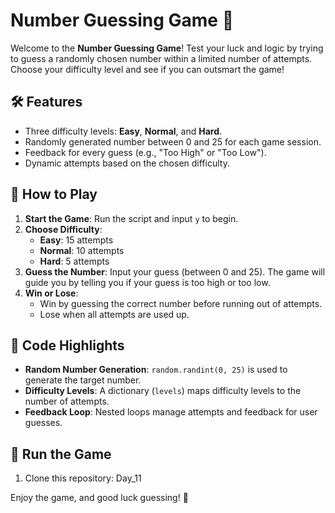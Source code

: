 # Number Guessing Game 🎯

Welcome to the **Number Guessing Game**! Test your luck and logic by trying to guess a randomly chosen number within a limited number of attempts. Choose your difficulty level and see if you can outsmart the game!

## 🛠 Features
- Three difficulty levels: **Easy**, **Normal**, and **Hard**.
- Randomly generated number between 0 and 25 for each game session.
- Feedback for every guess (e.g., "Too High" or "Too Low").
- Dynamic attempts based on the chosen difficulty.

## 🔧 How to Play
1. **Start the Game**: Run the script and input `y` to begin.
2. **Choose Difficulty**:
   - **Easy**: 15 attempts
   - **Normal**: 10 attempts
   - **Hard**: 5 attempts
3. **Guess the Number**: Input your guess (between 0 and 25). The game will guide you by telling you if your guess is too high or too low.
4. **Win or Lose**:
   - Win by guessing the correct number before running out of attempts.
   - Lose when all attempts are used up.

## 📜 Code Highlights
- **Random Number Generation**: `random.randint(0, 25)` is used to generate the target number.
- **Difficulty Levels**: A dictionary (`levels`) maps difficulty levels to the number of attempts.
- **Feedback Loop**: Nested loops manage attempts and feedback for user guesses.


## 🚀 Run the Game
1. Clone this repository: Day_11

Enjoy the game, and good luck guessing! 🤞